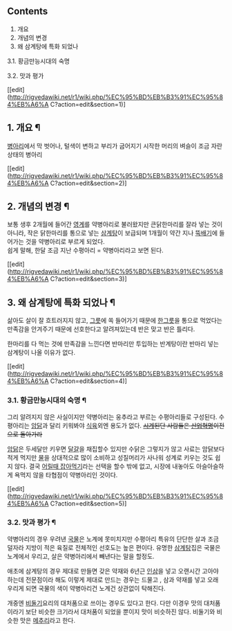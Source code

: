 ## Contents

    

1. 개요 
2. 개념의 변경 
3. 왜 삼계탕에 특화 되었나 
    

3.1. 황금만능시대의 숙명

3.2. 맛과 평가

[[edit](http://rigvedawiki.net/r1/wiki.php/%EC%95%BD%EB%B3%91%EC%95%84%EB%A6%A
C?action=edit&section=1)]

## 1. 개요 ¶

[병아리](%EB%B3%91%EC%95%84%EB%A6%AC.md)에서 막 벗어나, 털색이 변하고 부리가 굽어지기 시작한 머리의 벼슬이
조금 자란 상태의 병아리

[[edit](http://rigvedawiki.net/r1/wiki.php/%EC%95%BD%EB%B3%91%EC%95%84%EB%A6%A
C?action=edit&section=2)]

## 2. 개념의 변경 ¶

보통 생후 2개월에 들어간 [영계](%EC%98%81%EA%B3%84.md)를 약병아리로 불러왔지만 큰닭한마리를 잘라 넣는 것이
아니라, 작은 닭한마리를 통으로 넣는 [삼계탕](%EC%82%BC%EA%B3%84%ED%83%95.md)이 보급되며 1개월이 약간 지나
[뚝배기](%EB%9A%9D%EB%B0%B0%EA%B8%B0.md)에 들어가는 것을 약병아리로 부르게 되었다.  
쉽게 말해, 한달 조금 지난 수평아리 = 약병아리라고 보면 된다.

[[edit](http://rigvedawiki.net/r1/wiki.php/%EC%95%BD%EB%B3%91%EC%95%84%EB%A6%A
C?action=edit&section=3)]

## 3. 왜 삼계탕에 특화 되었나 ¶

삶아도 살이 잘 흐트러지지 않고, [그릇](%EA%B7%B8%EB%A6%87.md)에 쏙 들어가기 때문에
[한그릇](%ED%95%9C%EA%B7%B8%EB%A6%87.md)을 통으로 먹었다는 만족감을 안겨주기 때문에 선호한다고 알려져있는데
반은 맞고 반은 틀리다.

  

한마리를 다 먹는 것에 만족감을 느낀다면 반마리만 투입하는 반계탕이란 반마리 넣는 삼계탕이 나올 이유가 없다.

[[edit](http://rigvedawiki.net/r1/wiki.php/%EC%95%BD%EB%B3%91%EC%95%84%EB%A6%A
C?action=edit&section=4)]

### 3.1. 황금만능시대의 숙명 ¶

그리 알려지지 않은 사실이지만 약병아리는 웅추라고 부르는 수평아리들로 구성된다. 수평아리는
[암닭](%EC%95%94%EB%8B%AD.md)과 달리 키워봐야 [식육](%EC%8B%9D%EC%9C%A1.md)외엔 용도가
없다. <del>[시계](%EC%8B%9C%EA%B3%84.md)된단 사람들은
[산업혁명](%EC%82%B0%EC%97%85%ED%98%81%EB%AA%85.md)이전으로 돌아가라</del>

  

[암닭](%EC%95%94%EB%8B%AD.md)은 두세달만 키우면 [달걀](%EB%8B%AC%EA%B1%80.md)을 채집할수
있지만 수닭은 그렇지가 않고 사료는 암닭보다 적게 먹지만 [물](%EB%AC%BC.md)을 상대적으로 많이 소비하고 성질머리가 사나워
성계로 키우는 것도 쉽지 않다. 결국 [어릴때 잡아먹기](%ED%82%A4%EC%9E%A1.md)라는 선택을 할수 밖에 없고, 시장에
내놓아도 아슬아슬하게 욕먹지 않을 타협점이 약병아리인 것이다.

[[edit](http://rigvedawiki.net/r1/wiki.php/%EC%95%BD%EB%B3%91%EC%95%84%EB%A6%A
C?action=edit&section=5)]

### 3.2. 맛과 평가 ¶

약병아리의 경우 우려낸 [국물](%EA%B5%AD%EB%AC%BC.md)은 노계에 못미치지만 수평아리 특유의 단단한 살과 조금 덜자라
지방이 적은 육질로 전체적인 선호도는 높은 편이다. 유명한 [삼계탕](%EC%82%BC%EA%B3%84%ED%83%95.md)집은
국물은 노계에서 우리고, 살은 약병아리에서 빼낸다는 말을 할정도.

  

애초에 삼계탕의 경우 제대로 만들면 갖은 약재와 6년근 [인삼](%EC%9D%B8%EC%82%BC.md)을 넣고 오랜시간 고아야 하는데
전문점이라 해도 이렇게 제대로 만드는 경우는 드물고 , 삼과 약재를 넣고 오래 우리게 되면 국물의 색이 약병아리건 노계건 상관없이 탁해진다.

  

개중엔 [비둘기](%EB%B9%84%EB%91%98%EA%B8%B0.md)요리의 대처품으로 쓰이는 경우도 있다고 한다. 다만 이경우
맛의 대처품이라기 보단 비슷한 크기라서 대처품이 되었을 뿐이지 맛이 비슷하진 않다. 비둘기와 비슷한 맛은
[메추리](%EB%A9%94%EC%B6%94%EB%A6%AC.md)라고 한다.

